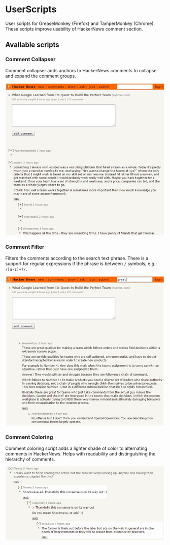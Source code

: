 # UserScripts
User scripts for GreaseMonkey (Firefox) and TamperMonkey (Chrome). These scripts improve usability of HackerNews comment section.

## Available scripts

### Comment Collapser
Comment collapser adds anchors to HackerNews comments to collapse and expand the comment groups.

![Comment Collapser](https://raw.githubusercontent.com/PauliusLabanauskis/UserScripts/master/img/collapsing.jpg)

### Comment Filter
 Filters the comments according to the search text phrase. There is a support for regular expressions if the phrase is between `/` symbols, e.g.: `/[a-z]+?/`.

![Comment Filter](https://raw.githubusercontent.com/PauliusLabanauskis/UserScripts/master/img/filter.jpg)

### Comment Coloring
Comment coloring script adds a lighter shade of color to alternating comments in HackerNews. Helps with readability and distinguishing the hierarchy of comments.

![Comment Coloring](https://raw.githubusercontent.com/PauliusLabanauskis/UserScripts/master/img/coloring.jpg)
